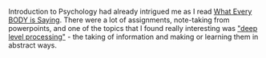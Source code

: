 Introduction to Psychology had already intrigued me as I read [What Every BODY is Saying](https://books.google.co.uk/books?id=IUFQM-6OFEsC&source=gbs_navlinks_s). There were a lot of assignments, note-taking from powerpoints, and one of the topics that I found really interesting was <a href="https://github.com/yuchingho/university/blob/master/3)%20Mercer%20Erasmus%20Year/2)%20Semester%20One%20-%20PSY101%20Introduction%20to%20Psychology/WritingAssignments03%20-%20Learning%20how%20to%20Learn.pdf">"deep level processing"</a> - the taking of information and making or learning them in abstract ways.
